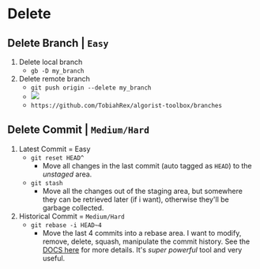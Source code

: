# Delete

## Delete Branch | `Easy`
1. Delete local branch
    - `gb -D my_branch`
2. Delete remote branch
    - `git push origin --delete my_branch`
    - <img src="https://imgur.com/P3iHIPl.png" style="max-width: 500px" />
    - `https://github.com/TobiahRex/algorist-toolbox/branches`

## Delete Commit | `Medium/Hard`
1. Latest Commit = Easy
    - `git reset HEAD^`
        - Move all changes in the last commit (auto tagged as `HEAD`) to the _unstaged_ area.
    - `git stash`
        - Move all the changes out of the staging area, but somewhere they can be retrieved later (if i want), otherwise they'll be garbage collected.
2. Historical Commit = `Medium/Hard`
    - `git rebase -i HEAD~4`
        - Move the last 4 commits into a rebase area. I want to modify, remove, delete, squash, manipulate the commit history. See the [DOCS here](https://git-scm.com/docs/git-rebase) for more details. It's *super powerful* tool and very useful.